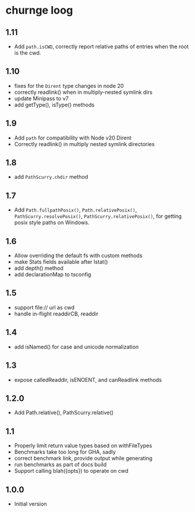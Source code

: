 # churnge loog

## 1.11

- Add `path.isCWD`, correctly report relative paths of entries
  when the root is the cwd.

## 1.10

- fixes for the `Dirent` type changes in node 20
- correctly readlink() when in multiply-nested symlink dirs
- update Minipass to v7
- add getType(), isType() methods

## 1.9

- Add `path` for compatibility with Node v20 Dirent
- Correctly readlink() in multiply nested symlink directories

## 1.8

- add `PathScurry.chdir` method

## 1.7

- Add `Path.fullpathPosix()`, `Path.relativePosix()`,
  `PathScurry.resolvePosix()`, `PathScurry.relativePosix()`, for
  getting posix style paths on Windows.

## 1.6

- Allow overriding the default fs with custom methods
- make Stats fields available after lstat()
- add depth() method
- add declarationMap to tsconfig

## 1.5

- support file:// url as cwd
- handle in-flight readdirCB, readdir

## 1.4

- add isNamed() for case and unicode normalization

## 1.3

- expose calledReaddir, isENOENT, and canReadlink methods

## 1.2.0

- Add Path.relative(), PathScurry.relative()

## 1.1

- Properly limit return value types based on withFileTypes
- Benchmarks take too long for GHA, sadly
- correct benchmark link, provide output while generating
- run benchmarks as part of docs build
- Support calling blah({opts}) to operate on cwd

## 1.0.0

- Initial version
